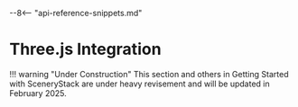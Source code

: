 --8<-- "api-reference-snippets.md"

<link rel="stylesheet" href="/css/examples.css">

# Three.js Integration

!!! warning "Under Construction"
    This section and others in Getting Started with SceneryStack are under heavy revisement
    and will be updated in February 2025.
